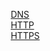 

&emsp; [DNS](docs/network/DNS.md)  
&emsp; [HTTP](/docs/network/HTTP.md)  
&emsp; [HTTPS](/docs/network/HTTPS.md)  


<!-- 

IP、TCP和DNS与HTTP的密切关系
https://www.cnblogs.com/it-cen/p/4899692.html
-->